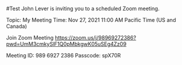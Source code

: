 #Test
John Lever is inviting you to a scheduled Zoom meeting.

Topic: My Meeting
Time: Nov 27, 2021 11:00 AM Pacific Time (US and Canada)

Join Zoom Meeting
https://zoom.us/j/98969272386?pwd=UmM3cmkySlF1Q0pMbkgwK05uSEg4Zz09

Meeting ID: 989 6927 2386
Passcode: spX70R











